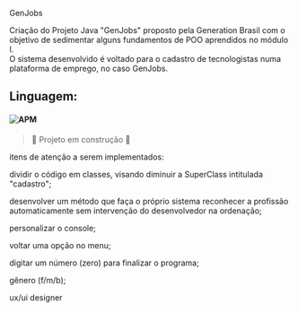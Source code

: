 GenJobs

Criação do Projeto Java "GenJobs" proposto pela Generation Brasil com o objetivo de sedimentar alguns fundamentos de POO aprendidos no módulo I.  
O sistema desenvolvido é voltado para o cadastro de tecnologistas numa plataforma de emprego, no caso GenJobs.



## Linguagem:

#### ![APM](https://camo.githubusercontent.com/771cc18a712bf9edb0925a86164c34b0d803c4d9177dd4467eff7b777109c723/68747470733a2f2f696d672e736869656c64732e696f2f62616467652f4a6176612d4544384230303f7374796c653d666f722d7468652d6261646765266c6f676f3d6a617661266c6f676f436f6c6f723d7768697465)

> :construction: Projeto em construção :construction:

itens de atenção a serem implementados:

dividir o código em classes, visando diminuir a SuperClass intitulada "cadastro";

desenvolver um método que faça o próprio sistema reconhecer a profissão automaticamente sem intervenção do desenvolvedor na ordenação;

personalizar o console;

voltar uma opção no menu;

digitar um número (zero) para finalizar o programa;

gênero (f/m/b);

ux/ui designer
